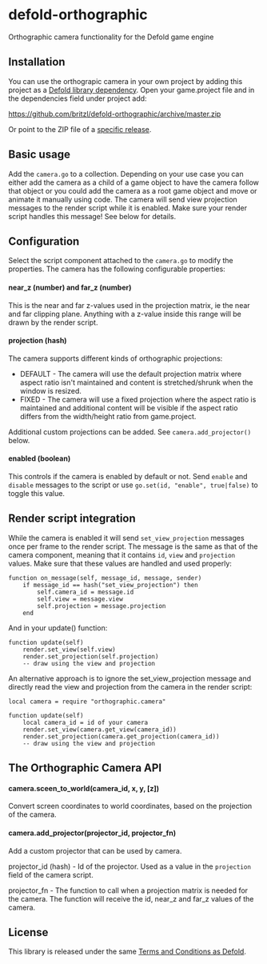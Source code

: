 # defold-orthographic
Orthographic camera functionality for the Defold game engine

## Installation
You can use the orthograpic camera in your own project by adding this project as a [Defold library dependency](http://www.defold.com/manuals/libraries/). Open your game.project file and in the dependencies field under project add:

https://github.com/britzl/defold-orthographic/archive/master.zip

Or point to the ZIP file of a [specific release](https://github.com/britzl/defold-orthographic/releases).

## Basic usage
Add the ```camera.go``` to a collection. Depending on your use case you can either add the camera as a child of a game object to have the camera follow that object or you could add the camera as a root game object and move or animate it manually using code. The camera will send view projection messages to the render script while it is enabled. Make sure your render script handles this message! See below for details.

## Configuration
Select the script component attached to the ```camera.go``` to modify the properties. The camera has the following configurable properties:

#### near_z (number) and far_z (number)
This is the near and far z-values used in the projection matrix, ie the near and far clipping plane. Anything with a z-value inside this range will be drawn by the render script.

#### projection (hash)
The camera supports different kinds of orthographic projections:

* DEFAULT - The camera will use the default projection matrix where aspect ratio isn't maintained and content is stretched/shrunk when the window is resized.
* FIXED - The camera will use a fixed projection where the aspect ratio is maintained and additional content will be visible if the aspect ratio differs from the width/height ratio from game.project.

Additional custom projections can be added. See ```camera.add_projector()``` below.

#### enabled (boolean)
This controls if the camera is enabled by default or not. Send ```enable``` and ```disable``` messages to the script or use ```go.set(id, "enable", true|false)``` to toggle this value.

## Render script integration
While the camera is enabled it will send ```set_view_projection``` messages once per frame to the render script. The message is the same as that of the camera component, meaning that it contains ```id```, ```view``` and ```projection``` values. Make sure that these values are handled and used properly:

	function on_message(self, message_id, message, sender)
		if message_id == hash("set_view_projection") then
			self.camera_id = message.id
			self.view = message.view
			self.projection = message.projection
		end

And in your update() function:

	function update(self)
		render.set_view(self.view)
		render.set_projection(self.projection)
		-- draw using the view and projection

An alternative approach is to ignore the set_view_projection message and directly read the view and projection from the camera in the render script:

	local camera = require "orthographic.camera"

	function update(self)
		local camera_id = id of your camera
		render.set_view(camera.get_view(camera_id))
		render.set_projection(camera.get_projection(camera_id))
		-- draw using the view and projection

## The Orthographic Camera API

#### camera.sceen_to_world(camera_id, x, y, [z])
Convert screen coordinates to world coordinates, based on the projection of the camera.

#### camera.add_projector(projector_id, projector_fn)
Add a custom projector that can be used by camera.

projector_id (hash) - Id of the projector. Used as a value in the ```projection``` field of the camera script.

projector_fn - The function to call when a projection matrix is needed for the camera. The function will receive the id, near_z and far_z values of the camera.


## License
This library is released under the same [Terms and Conditions as Defold](http://www.defold.com/about-terms/).
